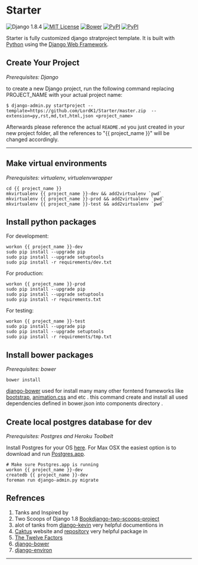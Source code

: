 Starter
===================
![Django 1.8.4](http://img.shields.io/badge/Django-1.8.4-0C4B33.svg)
[![MIT License](https://img.shields.io/cocoapods/l/AFNetworking.svg)](http://opensource.org/licenses/MIT)
[![Bower](https://img.shields.io/bower/v/bootstrap.svg)]()
[![PyPI](https://img.shields.io/pypi/wheel/Django.svg)]()
[![PyPI](https://img.shields.io/pypi/pyversions/Django.svg)]()

Starter is fully customized django stratproject template. It is built with [Python][2] using the [Django Web Framework][1].

Create Your Project
-------------
*Prerequisites: Django*

to create a new Django project, run the following command replacing PROJECT_NAME with your actual project name:

    $ django-admin.py startproject --template=https://github.com/LordK1/Starter/master.zip  --extension=py,rst,md,txt,html,json <project_name>

Afterwards please reference the actual `README.md` you just created in your new project folder, all the references to "{{ project_name }}" will be changed accordingly.

-----

Make virtual environments
-------------------------

*Prerequisites: virtualenv, virtualenvwrapper*

    cd {{ project_name }}
    mkvirtualenv {{ project_name }}-dev && add2virtualenv `pwd`
    mkvirtualenv {{ project_name }}-prod && add2virtualenv `pwd`
    mkvirtualenv {{ project_name }}-test && add2virtualenv `pwd`


Install python packages
--------------------
For development:

    workon {{ project_name }}-dev
    sudo pip install --upgrade pip
    sudo pip install --upgrade setuptools
    sudo pip install -r requirements/dev.txt

For production:

    workon {{ project_name }}-prod
    sudo pip install --upgrade pip
    sudo pip install --upgrade setuptools
    sudo pip install -r requirements.txt

For testing:

    workon {{ project_name }}-test
    sudo pip install --upgrade pip
    sudo pip install --upgrade setuptools
    sudo pip install -r requirements/tmp.txt

Install bower packages
---------------------

*Prerequisites: bower*

    bower install

[django-bower][7] used for install many many other forntend frameworks like [bootstrap][8], [animation.css][12] and etc .
this command create and install all used dependencies defined in bower.json into components directory .

Create local postgres database for dev
--------------------------------------

*Prerequisites: Postgres and Heroku Toolbelt*

Install Postgres for your OS [here](http://www.postgresql.org/download/). For Max OSX the easiest option is to download and run [Postgres.app](http://postgresapp.com/).

    # Make sure Postgres.app is running
    workon {{ project_name }}-dev
    createdb {{ project_name }}-dev
    foreman run django-admin.py migrate

Refrences
-------------

1. Tanks and Inspired by
2. Two Scoops of Django 1.8 [Book][9][django-two-scoops-project][8]
3. alot of tanks from [django-kevin][4] very helpful documentions in  
4. [Caktus][2] website and [repository][5] very helpful package in
5. [The Twelve Factors][6]
6. [django-bower][10] 
7. [django-environ][11]

--------------------
  [1]: https://www.djangoproject.com/
  [2]: https://www.python.org/
  [3]: https://www.caktusgroup.com/
  [4]: https://github.com/imkevinxu/django-kevin
  [5]: https://github.com/caktus/django-project-template
  [6]: http://12factor.net/
  [7]: https://github.com/nvbn/django-bower
  [8]: http://getbootstrap.com/
  [9]:http://twoscoopspress.org/products/two-scoops-of-django-1-8
  [10]:https://django-bower.readthedocs.org/en/latest/
  [11]:http://django-environ.readthedocs.org/en/latest/
  [12]:https://daneden.github.io/animate.css/
  


